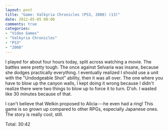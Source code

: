 ```yaml
---
layout: post
title: "Game: Valkyria Chronicles (PS3, 2008) (13)"
date: 2012-05-05 00:00
comments: true
categories:
- "Video Games"
- "Valkyria Chronicles"
- "PS3"
- "2008"
---
```


I played for about four hours today, split across watching a
movie. The battles were pretty tough. The once against Selvaria
was insane, because she dodges practically everything. I
eventually realized I should use a unit with the "Undodgeable
Shot" ability, then it was all over. The one where you have to
blow up the canyon walls, I kept doing it wrong because I didn't
realize there were two things to blow up to force it to
turn. D'oh. I wasted like 30 minutes because of that.

I can't believe that Welkin proposed to Alicia---he even had a
ring! This game is so grown up compared to other RPGs, especially
Japanese ones. The story is really cool, still.

Total: 30:42
